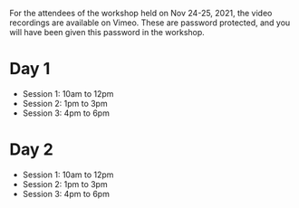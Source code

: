 For the attendees of the workshop held on Nov 24-25, 2021, the video recordings are available on Vimeo.
These are password protected, and you will have been given this password in the workshop.

# Day 1

* Session 1: 10am to 12pm 
* Session 2: 1pm to 3pm
* Session 3: 4pm to 6pm

# Day 2

* Session 1: 10am to 12pm
* Session 2: 1pm to 3pm 
* Session 3: 4pm to 6pm

